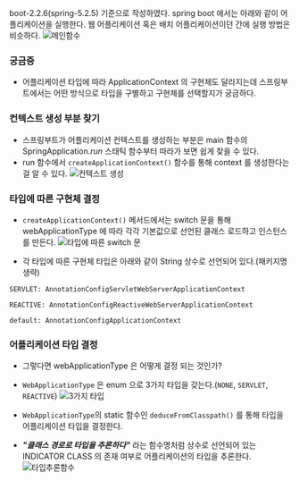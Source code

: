boot-2.2.6(spring-5.2.5) 기준으로 작성하였다. 
spring boot 에서는 아래와 같이 어플리케이션을 실행한다. 웹 어플리케이션 혹은 배치 어플리케이션이던 간에 실행 방법은 비슷하다.
![메인함수](https://t1.daumcdn.net/cfile/tistory/99740A4C5E8B597C09)

### 궁금증
- 어플리케이션 타입에 따라 ApplicationContext 의 구현체도 달라지는데 스프링부트에서는 어떤 방식으로 타입을 구별하고 구현체를 선택할지가 궁금하다.

### 컨텍스트 생성 부분 찾기
- 스프링부트가 어플리케이션 컨텍스트를 생성하는 부분은 main 함수의 SpringApplication._run_ 스태틱 함수부터 따라가 보면 쉽게 찾을 수 있다.
- run 함수에서 ```createApplicationContext()``` 함수를 통해 context 를 생성한다는 걸 알 수 있다.
![컨텍스트 생성](https://t1.daumcdn.net/cfile/tistory/99676E335E8B597C0A)

### 타입에 따른 구현체 결정
- ```createApplicationContext()``` 메서드에서는 switch 문을 통해 webApplicationType 에 따라 각각 기본값으로 선언된 클래스 로드하고 인스턴스를 만든다.
![타입에 따른 switch 문](https://t1.daumcdn.net/cfile/tistory/990837395E8B597C2D)

- 각 타입에 따른 구현체 타입은 아래와 같이 String 상수로 선언되어 있다.(패키지명 생략)
```
SERVLET: AnnotationConfigServletWebServerApplicationContext

REACTIVE: AnnotationConfigReactiveWebServerApplicationContext

default: AnnotationConfigApplicationContext
```

### 어플리케이션 타입 결정
- 그렇다면 webApplicationType 은 어떻게 결정 되는 것인가?
- ```WebApplicationType``` 은 enum 으로 3가지 타입을 갖는다.(```NONE```, ```SERVLET```, ```REACTIVE```)
![3가지 타입](https://t1.daumcdn.net/cfile/tistory/99E39E3A5E8B597C29)

- ```WebApplicationType```의 static 함수인 ```deduceFromClasspath()``` 를 통해 타입을 어플리케이션 타입을 결정한다.
- ***"클래스 경로로 타입을 추론하다"*** 라는 함수명처럼 상수로 선언되어 있는 INDICATOR CLASS 의 존재 여부로 어플리케이션의 타입을 추론한다.
![타입추론함수](https://t1.daumcdn.net/cfile/tistory/992E433E5E8B597C0F)

